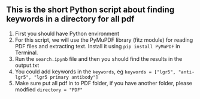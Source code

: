 ## This is the short Python script about finding keywords in a directory for all pdf
1. First you should have Python environment
2. For this script, we will use the PyMuPDF library (fitz module) for reading PDF files and extracting text. Install it using `pip install PyMuPDF` in Terminal.
3. Run the `search.ipynb` file and then you should find the results in the output.txt
4. You could add keywords in the `keywords`, eg `keywords = ["lgr5", "anti-lgr5", "lgr5 primary antibody"]`
5. Make sure put all pdf in to PDF folder, if you have another folder, please modfied `directory = "PDF"`
